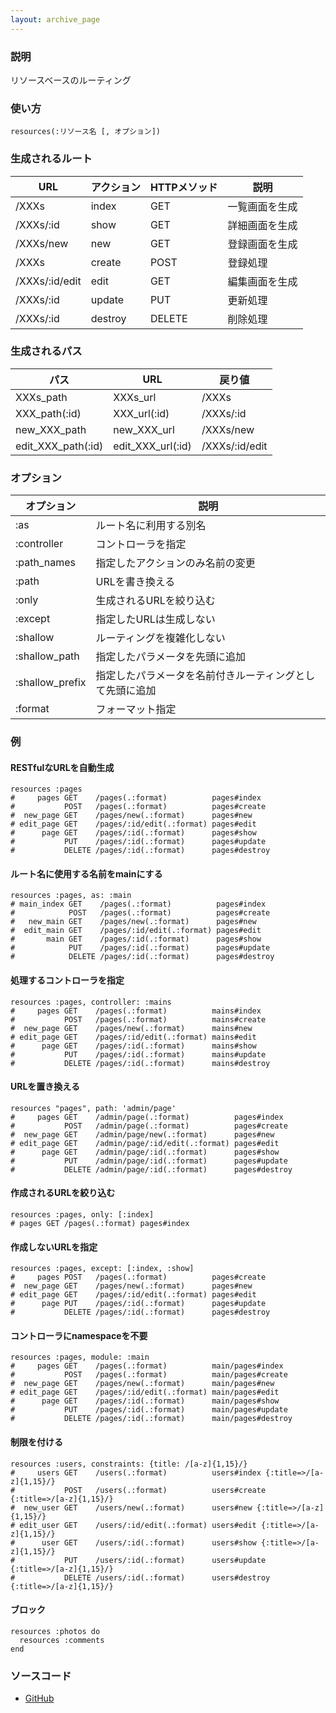 ```yaml
---
layout: archive_page
---
```

### 説明
リソースベースのルーティング

### 使い方
    resources(:リソース名 [, オプション])

### 生成されるルート

URL            | アクション   | HTTPメソッド | 説明
---------------|---------|----------|--------
/XXXs          | index   | GET      | 一覧画面を生成
/XXXs/:id      | show    | GET      | 詳細画面を生成
/XXXs/new      | new     | GET      | 登録画面を生成
/XXXs          | create  | POST     | 登録処理
/XXXs/:id/edit | edit    | GET      | 編集画面を生成
/XXXs/:id      | update  | PUT      | 更新処理
/XXXs/:id      | destroy | DELETE   | 削除処理

### 生成されるパス

パス                 | URL               | 戻り値
-------------------|-------------------|---------------
XXXs_path          | XXXs_url          | /XXXs
XXX_path(:id)      | XXX_url(:id)      | /XXXs/:id
new_XXX_path       | new_XXX_url       | /XXXs/new
edit_XXX_path(:id) | edit_XXX_url(:id) | /XXXs/:id/edit

### オプション

オプション           | 説明
----------------|-----------------------------
:as             | ルート名に利用する別名
:controller     | コントローラを指定
:path_names     | 指定したアクションのみ名前の変更
:path           | URLを書き換える
:only           | 生成されるURLを絞り込む
:except         | 指定したURLは生成しない
:shallow        | ルーティングを複雑化しない
:shallow_path   | 指定したパラメータを先頭に追加
:shallow_prefix | 指定したパラメータを名前付きルーティングとして先頭に追加
:format         | フォーマット指定

### 例
#### RESTfulなURLを自動生成
    resources :pages
    #     pages GET    /pages(.:format)          pages#index
    #           POST   /pages(.:format)          pages#create
    #  new_page GET    /pages/new(.:format)      pages#new
    # edit_page GET    /pages/:id/edit(.:format) pages#edit
    #      page GET    /pages/:id(.:format)      pages#show
    #           PUT    /pages/:id(.:format)      pages#update
    #           DELETE /pages/:id(.:format)      pages#destroy

#### ルート名に使用する名前をmainにする
    resources :pages, as: :main
    # main_index GET    /pages(.:format)          pages#index
    #            POST   /pages(.:format)          pages#create
    #   new_main GET    /pages/new(.:format)      pages#new
    #  edit_main GET    /pages/:id/edit(.:format) pages#edit
    #       main GET    /pages/:id(.:format)      pages#show
    #            PUT    /pages/:id(.:format)      pages#update
    #            DELETE /pages/:id(.:format)      pages#destroy

#### 処理するコントローラを指定
    resources :pages, controller: :mains
    #     pages GET    /pages(.:format)          mains#index
    #           POST   /pages(.:format)          mains#create
    #  new_page GET    /pages/new(.:format)      mains#new
    # edit_page GET    /pages/:id/edit(.:format) mains#edit
    #      page GET    /pages/:id(.:format)      mains#show
    #           PUT    /pages/:id(.:format)      mains#update
    #           DELETE /pages/:id(.:format)      mains#destroy

#### URLを置き換える
    resources "pages", path: 'admin/page'
    #     pages GET    /admin/page(.:format)          pages#index
    #           POST   /admin/page(.:format)          pages#create
    #  new_page GET    /admin/page/new(.:format)      pages#new
    # edit_page GET    /admin/page/:id/edit(.:format) pages#edit
    #      page GET    /admin/page/:id(.:format)      pages#show
    #           PUT    /admin/page/:id(.:format)      pages#update
    #           DELETE /admin/page/:id(.:format)      pages#destroy

#### 作成されるURLを絞り込む
    resources :pages, only: [:index]
    # pages GET /pages(.:format) pages#index

#### 作成しないURLを指定
    resources :pages, except: [:index, :show]
    #     pages POST   /pages(.:format)          pages#create
    #  new_page GET    /pages/new(.:format)      pages#new
    # edit_page GET    /pages/:id/edit(.:format) pages#edit
    #      page PUT    /pages/:id(.:format)      pages#update
    #           DELETE /pages/:id(.:format)      pages#destroy

#### コントローラにnamespaceを不要
    resources :pages, module: :main
    #     pages GET    /pages(.:format)          main/pages#index
    #           POST   /pages(.:format)          main/pages#create
    #  new_page GET    /pages/new(.:format)      main/pages#new
    # edit_page GET    /pages/:id/edit(.:format) main/pages#edit
    #      page GET    /pages/:id(.:format)      main/pages#show
    #           PUT    /pages/:id(.:format)      main/pages#update
    #           DELETE /pages/:id(.:format)      main/pages#destroy

#### 制限を付ける
    resources :users, constraints: {title: /[a-z]{1,15}/}
    #     users GET    /users(.:format)          users#index {:title=>/[a-z]{1,15}/}
    #           POST   /users(.:format)          users#create {:title=>/[a-z]{1,15}/}
    #  new_user GET    /users/new(.:format)      users#new {:title=>/[a-z]{1,15}/}
    # edit_user GET    /users/:id/edit(.:format) users#edit {:title=>/[a-z]{1,15}/}
    #      user GET    /users/:id(.:format)      users#show {:title=>/[a-z]{1,15}/}
    #           PUT    /users/:id(.:format)      users#update {:title=>/[a-z]{1,15}/}
    #           DELETE /users/:id(.:format)      users#destroy {:title=>/[a-z]{1,15}/}

#### ブロック
    resources :photos do
      resources :comments
    end

### ソースコード
* [GitHub](https://github.com/rails/rails/blob/ac30e389ecfa0e26e3d44c1eda8488ddf63b3ecc/actionpack/lib/action_dispatch/routing/mapper.rb#L1441)